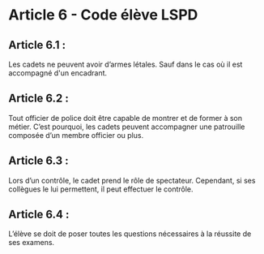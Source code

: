 # Article 6 - Code élève LSPD
## Article 6.1 :
Les cadets ne peuvent avoir d’armes létales. Sauf dans le cas où il est accompagné d'un encadrant.


## Article 6.2 :
Tout officier de police doit être capable de montrer et de former à son métier. C’est pourquoi, les cadets peuvent accompagner une patrouille composée d’un membre officier ou plus.


## Article 6.3 :
Lors d’un contrôle, le cadet prend le rôle de spectateur. Cependant, si ses collègues le lui permettent, il peut effectuer le contrôle.


## Article 6.4 :
L’élève se doit de poser toutes les questions nécessaires à la réussite de ses examens.
